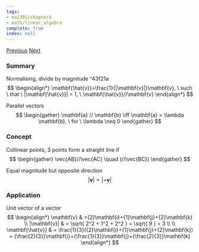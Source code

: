 ```yaml
---
tags:
- ma1301/chapter4
- math/linear_algebra
complete: true
index: null
---
```

[Previous](/labyrinth/notes/math/ma1301/vectors_in_R³)   [Next](/labyrinth/notes/math/ma1301/dot_product)

### Summary
Normalising, divide by magnitude ^43f21a
$$
\begin{align*}
\mathbf{\hat{v}}=\frac{1}{|\mathbf{v}|}\mathbf{v}, \ such \ that \ |\mathbf{\hat{v}}| = 1, \ \mathbf{\hat{v}}//\mathbf{v}
\end{align*}
$$

Parallel vectors
$$
\begin{gather}
\mathbf{a} // \mathbf{b} \iff \mathbf{a} = \lambda \mathbf{b}, \ for \ \lambda \neq 0
\end{gather}
$$

### Concept
Collinear points, 3 points form a straight line if
$$
\begin{gather}
\vec{AB}//\vec{AC} \quad (//\vec{BC})
\end{gather}
$$

Equal magnitude but opposite direction
$$
|\mathbf{v}| = |\mathbf{-v}|
$$

### Application
Unit vector of a vector
$$
\begin{align*}
\mathbf{v} & ={2}\mathbf{i}+{1}\mathbf{j}+{2}\mathbf{k} \\
|\mathbf{v}| & = \sqrt{ 2^2 + 1^2 + 2^2 } =  \sqrt{ 9 } = 3 \\
\\
\mathbf{\hat{v}} & = \frac{1}{3}({2}\mathbf{i}+{1}\mathbf{j}+{2}\mathbf{k}) = {\frac{2}{3}}\mathbf{i}+{\frac{1}{3}}\mathbf{j}+{\frac{2}{3}}\mathbf{k}
\end{align*}
$$